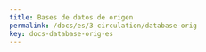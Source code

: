 ```yaml
---
title: Bases de datos de origen
permalink: /docs/es/3-circulation/database-orig
key: docs-database-orig-es
---
```

